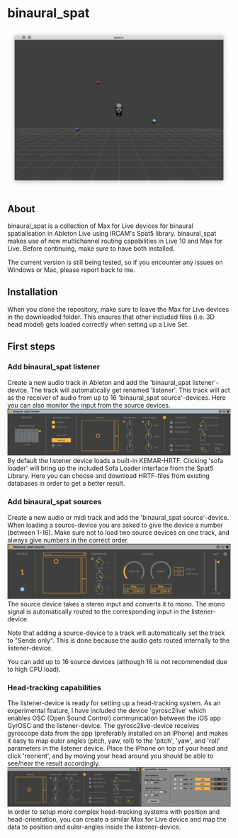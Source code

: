 # binaural_spat
![alt tag](docs/space_gui.png)
## About
binaural_spat is a collection of Max for Live devices for binaural spatialisation in Ableton Live using IRCAM's Spat5 library. binaural_spat makes use of new multichannel routing capabilities in Live 10 and Max for Live. Before continuing, make sure to have both installed. 

The current version is still being tested, so if you encounter any issues on Windows or Mac, please report back to me. 
## Installation
When you clone the repository, make sure to leave the Max for Live devices in the downloaded folder. This ensures that other included files (i.e. 3D head model) gets loaded correctly when setting up a Live Set. 

## First steps
### Add binaural_spat listener
Create a new audio track in Ableton and add the 'binaural_spat listener'-device. The track will automatically get renamed 'listener'. This track will act as the receiver of audio from up to 16 'binaural_spat source'-devices. Here you can also monitor the input from the source devices. 
![alt tag](docs/listener_gui.png)
By default the listener device loads a built-in KEMAR-HRTF. Clicking 'sofa loader' will bring up the included Sofa Loader interface from the Spat5 Library. Here you can choose and download HRTF-files from existing databases in order to get a better result. 

### Add binaural_spat sources
Create a new audio or midi track and add the 'binaural_spat source'-device. When loading a source-device you are asked to give the device a number (between 1-16). Make sure not to load two source devices on one track, and always give numbers in the correct order. 
![alt tag](docs/source_gui.png)
The source device takes a stereo input and converts it to mono. The mono signal is automatically routed to the corresponding input in the listener-device. 

Note that adding a source-device to a track will automatically set the track to "Sends only". This is done because the audio gets routed internally to the listener-device. 

You can add up to 16 source devices (although 16 is not recommended due to high CPU load).

### Head-tracking capabilities
The listener-device is ready for setting up a head-tracking system. As an experimental feature, I have included the device 'gyrosc2live' which enables OSC (Open Sound Control) communication between the iOS app GyrOSC and the listener-device. The gyrosc2live-device receives gyroscope data from the app (preferably installed on an iPhone) and makes it easy to map euler angles (pitch, yaw, roll) to the 'pitch', 'yaw', and 'roll' parameters in the listener device. Place the iPhone on top of your head and click 'reorient', and by moving your head around you should be able to see/hear the result accordingly. 
![alt tag](docs/gyrosc_gui.png)
In order to setup more complex head-tracking systems with position and head-orientation, you can create a similar Max for Live device and map the data to position and euler-angles inside the listener-device.
